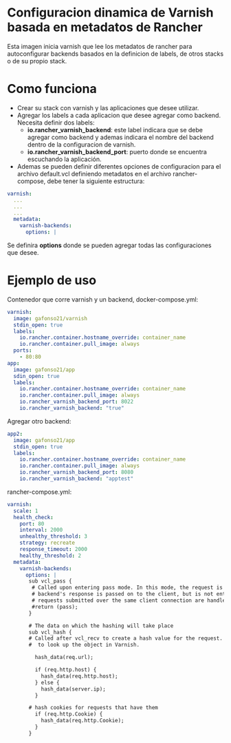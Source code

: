 # Configuracion dinamica de Varnish basada en metadatos de Rancher

Esta imagen inicia varnish que lee los metadatos de rancher para autoconfigurar backends basados en la definicion de labels, de otros stacks o de su propio stack.

# Como funciona
* Crear su stack con varnish y las aplicaciones que desee utilizar.
* Agregar los labels a cada aplicacion que desee agregar como backend. Necesita definir dos labels:
  * **io.rancher_varnish_backend**: este label indicara que se debe agregar como backend y ademas indicara el nombre del backend dentro de la configuracion de varnish.
  * **io.rancher_varnish_backend_port**: puerto donde se encuentra escuchando la aplicación.
* Ademas se pueden definir diferentes opciones de configuracion para el archivo default.vcl definiendo metadatos en el archivo rancher-compose, debe tener la siguiente estructura:
```yml
varnish:
  ...
  ...
  ...
  metadata:
    varnish-backends:
      options: |
```
Se definira **options** donde se pueden agregar todas las configuraciones que desee.


# Ejemplo de uso
Contenedor que corre varnish y un backend, docker-compose.yml: 
```yml
varnish:
  image: gafonso21/varnish
  stdin_open: true
  labels:
    io.rancher.container.hostname_override: container_name
    io.rancher.container.pull_image: always
  ports:
    - 80:80
app:
  image: gafonso21/app
  sdin_open: true
  labels:
    io.rancher.container.hostname_override: container_name
    io.rancher.container.pull_image: always
    io.rancher_varnish_backend_port: 8022
    io.rancher_varnish_backend: "true"
```
Agregar otro backend:

```yml
app2:
  image: gafonso21/app
  stdin_open: true
  labels:
    io.rancher.container.hostname_override: container_name
    io.rancher.container.pull_image: always
    io.rancher_varnish_backend_port: 8080
    io.rancher_varnish_backend: "apptest"
```

rancher-compose.yml:
```yml 
varnish:
  scale: 1
  health_check:
    port: 80
    interval: 2000
    unhealthy_threshold: 3
    strategy: recreate
    response_timeout: 2000
    healthy_threshold: 2
  metadata:
    varnish-backends:
      options: |
       sub vcl_pass {
        # Called upon entering pass mode. In this mode, the request is passed on to the backend, and the
        # backend's response is passed on to the client, but is not entered into the cache. Subsequent
        # requests submitted over the same client connection are handled normally.
        #return (pass);
       }

       # The data on which the hashing will take place
       sub vcl_hash {
       # Called after vcl_recv to create a hash value for the request. This is used as a key
       #  to look up the object in Varnish.

         hash_data(req.url);

         if (req.http.host) {
           hash_data(req.http.host);
         } else {
           hash_data(server.ip);
         }

       # hash cookies for requests that have them
         if (req.http.Cookie) {
           hash_data(req.http.Cookie);
         }
       }
```
